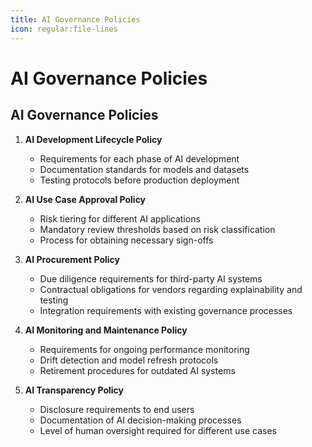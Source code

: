 ```yaml
---
title: AI Governance Policies
icon: regular:file-lines
---
```


# AI Governance Policies

## AI Governance Policies

1. **AI Development Lifecycle Policy**
   - Requirements for each phase of AI development
   - Documentation standards for models and datasets
   - Testing protocols before production deployment

2. **AI Use Case Approval Policy**
   - Risk tiering for different AI applications
   - Mandatory review thresholds based on risk classification
   - Process for obtaining necessary sign-offs

3. **AI Procurement Policy**
   - Due diligence requirements for third-party AI systems
   - Contractual obligations for vendors regarding explainability and testing
   - Integration requirements with existing governance processes

4. **AI Monitoring and Maintenance Policy**
   - Requirements for ongoing performance monitoring
   - Drift detection and model refresh protocols
   - Retirement procedures for outdated AI systems

5. **AI Transparency Policy**
   - Disclosure requirements to end users
   - Documentation of AI decision-making processes
   - Level of human oversight required for different use cases
